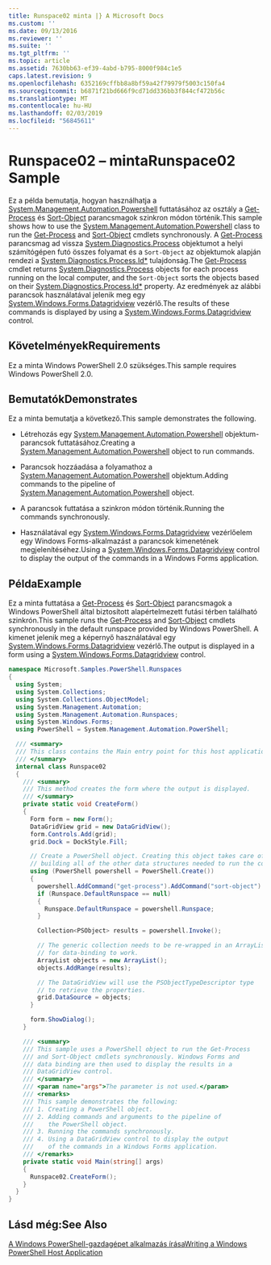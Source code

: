 ```yaml
---
title: Runspace02 minta |} A Microsoft Docs
ms.custom: ''
ms.date: 09/13/2016
ms.reviewer: ''
ms.suite: ''
ms.tgt_pltfrm: ''
ms.topic: article
ms.assetid: 7630bb63-ef39-4abd-b795-8000f984c1e5
caps.latest.revision: 9
ms.openlocfilehash: 6352169cffbb8a8bf59a42f79979f5003c150fa4
ms.sourcegitcommit: b6871f21bd666f9cd71dd336bb3f844cf472b56c
ms.translationtype: MT
ms.contentlocale: hu-HU
ms.lasthandoff: 02/03/2019
ms.locfileid: "56845611"
---
```

# <a name="runspace02-sample"></a><span data-ttu-id="3aaab-102">Runspace02 – minta</span><span class="sxs-lookup"><span data-stu-id="3aaab-102">Runspace02 Sample</span></span>

<span data-ttu-id="3aaab-103">Ez a példa bemutatja, hogyan használhatja a [System.Management.Automation.Powershell](/dotnet/api/system.management.automation.powershell) futtatásához az osztály a [Get-Process](/powershell/module/Microsoft.PowerShell.Management/Get-Process) és [Sort-Object](/powershell/module/Microsoft.PowerShell.Utility/Sort-Object) parancsmagok szinkron módon történik.</span><span class="sxs-lookup"><span data-stu-id="3aaab-103">This sample shows how to use the [System.Management.Automation.Powershell](/dotnet/api/system.management.automation.powershell) class to run the [Get-Process](/powershell/module/Microsoft.PowerShell.Management/Get-Process) and [Sort-Object](/powershell/module/Microsoft.PowerShell.Utility/Sort-Object) cmdlets synchronously.</span></span> <span data-ttu-id="3aaab-104">A [Get-Process](/powershell/module/Microsoft.PowerShell.Management/Get-Process) parancsmag ad vissza [System.Diagnostics.Process](/dotnet/api/System.Diagnostics.Process) objektumot a helyi számítógépen futó összes folyamat és a `Sort-Object` az objektumok alapján rendezi a [ System.Diagnostics.Process.Id\*](/dotnet/api/System.Diagnostics.Process.Id) tulajdonság.</span><span class="sxs-lookup"><span data-stu-id="3aaab-104">The [Get-Process](/powershell/module/Microsoft.PowerShell.Management/Get-Process) cmdlet returns [System.Diagnostics.Process](/dotnet/api/System.Diagnostics.Process) objects for each process running on the local computer, and the `Sort-Object` sorts the objects based on their [System.Diagnostics.Process.Id\*](/dotnet/api/System.Diagnostics.Process.Id) property.</span></span> <span data-ttu-id="3aaab-105">Az eredmények az alábbi parancsok használatával jelenik meg egy [System.Windows.Forms.Datagridview](/dotnet/api/System.Windows.Forms.DataGridView) vezérlő.</span><span class="sxs-lookup"><span data-stu-id="3aaab-105">The results of these commands is displayed by using a [System.Windows.Forms.Datagridview](/dotnet/api/System.Windows.Forms.DataGridView) control.</span></span>

## <a name="requirements"></a><span data-ttu-id="3aaab-106">Követelmények</span><span class="sxs-lookup"><span data-stu-id="3aaab-106">Requirements</span></span>

<span data-ttu-id="3aaab-107">Ez a minta Windows PowerShell 2.0 szükséges.</span><span class="sxs-lookup"><span data-stu-id="3aaab-107">This sample requires Windows PowerShell 2.0.</span></span>

## <a name="demonstrates"></a><span data-ttu-id="3aaab-108">Bemutatók</span><span class="sxs-lookup"><span data-stu-id="3aaab-108">Demonstrates</span></span>

<span data-ttu-id="3aaab-109">Ez a minta bemutatja a következő.</span><span class="sxs-lookup"><span data-stu-id="3aaab-109">This sample demonstrates the following.</span></span>

- <span data-ttu-id="3aaab-110">Létrehozás egy [System.Management.Automation.Powershell](/dotnet/api/system.management.automation.powershell) objektum-parancsok futtatásához.</span><span class="sxs-lookup"><span data-stu-id="3aaab-110">Creating a [System.Management.Automation.Powershell](/dotnet/api/system.management.automation.powershell) object to run commands.</span></span>

- <span data-ttu-id="3aaab-111">Parancsok hozzáadása a folyamathoz a [System.Management.Automation.Powershell](/dotnet/api/system.management.automation.powershell) objektum.</span><span class="sxs-lookup"><span data-stu-id="3aaab-111">Adding commands to the pipeline of [System.Management.Automation.Powershell](/dotnet/api/system.management.automation.powershell) object.</span></span>

- <span data-ttu-id="3aaab-112">A parancsok futtatása a szinkron módon történik.</span><span class="sxs-lookup"><span data-stu-id="3aaab-112">Running the commands synchronously.</span></span>

- <span data-ttu-id="3aaab-113">Használatával egy [System.Windows.Forms.Datagridview](/dotnet/api/System.Windows.Forms.DataGridView) vezérlőelem egy Windows Forms-alkalmazást a parancsok kimenetének megjelenítéséhez.</span><span class="sxs-lookup"><span data-stu-id="3aaab-113">Using a [System.Windows.Forms.Datagridview](/dotnet/api/System.Windows.Forms.DataGridView) control to display the output of the commands in a Windows Forms application.</span></span>

## <a name="example"></a><span data-ttu-id="3aaab-114">Példa</span><span class="sxs-lookup"><span data-stu-id="3aaab-114">Example</span></span>

<span data-ttu-id="3aaab-115">Ez a minta futtatása a [Get-Process](/powershell/module/Microsoft.PowerShell.Management/Get-Process) és [Sort-Object](/powershell/module/Microsoft.PowerShell.Utility/Sort-Object) parancsmagok a Windows PowerShell által biztosított alapértelmezett futási térben található szinkrón.</span><span class="sxs-lookup"><span data-stu-id="3aaab-115">This sample runs the [Get-Process](/powershell/module/Microsoft.PowerShell.Management/Get-Process) and [Sort-Object](/powershell/module/Microsoft.PowerShell.Utility/Sort-Object) cmdlets synchronously in the default runspace provided by Windows PowerShell.</span></span> <span data-ttu-id="3aaab-116">A kimenet jelenik meg a képernyő használatával egy [System.Windows.Forms.Datagridview](/dotnet/api/System.Windows.Forms.DataGridView) vezérlő.</span><span class="sxs-lookup"><span data-stu-id="3aaab-116">The output is displayed in a form using a [System.Windows.Forms.Datagridview](/dotnet/api/System.Windows.Forms.DataGridView) control.</span></span>

```csharp
namespace Microsoft.Samples.PowerShell.Runspaces
{
  using System;
  using System.Collections;
  using System.Collections.ObjectModel;
  using System.Management.Automation;
  using System.Management.Automation.Runspaces;
  using System.Windows.Forms;
  using PowerShell = System.Management.Automation.PowerShell;

  /// <summary>
  /// This class contains the Main entry point for this host application.
  /// </summary>
  internal class Runspace02
  {
    /// <summary>
    /// This method creates the form where the output is displayed.
    /// </summary>
    private static void CreateForm()
    {
      Form form = new Form();
      DataGridView grid = new DataGridView();
      form.Controls.Add(grid);
      grid.Dock = DockStyle.Fill;

      // Create a PowerShell object. Creating this object takes care of
      // building all of the other data structures needed to run the command.
      using (PowerShell powershell = PowerShell.Create())
      {
        powershell.AddCommand("get-process").AddCommand("sort-object").AddArgument("ID");
        if (Runspace.DefaultRunspace == null)
        {
          Runspace.DefaultRunspace = powershell.Runspace;
        }

        Collection<PSObject> results = powershell.Invoke();

        // The generic collection needs to be re-wrapped in an ArrayList
        // for data-binding to work.
        ArrayList objects = new ArrayList();
        objects.AddRange(results);

        // The DataGridView will use the PSObjectTypeDescriptor type
        // to retrieve the properties.
        grid.DataSource = objects;
      }

      form.ShowDialog();
    }

    /// <summary>
    /// This sample uses a PowerShell object to run the Get-Process
    /// and Sort-Object cmdlets synchronously. Windows Forms and
    /// data binding are then used to display the results in a
    /// DataGridView control.
    /// </summary>
    /// <param name="args">The parameter is not used.</param>
    /// <remarks>
    /// This sample demonstrates the following:
    /// 1. Creating a PowerShell object.
    /// 2. Adding commands and arguments to the pipeline of
    ///    the PowerShell object.
    /// 3. Running the commands synchronously.
    /// 4. Using a DataGridView control to display the output
    ///    of the commands in a Windows Forms application.
    /// </remarks>
    private static void Main(string[] args)
    {
      Runspace02.CreateForm();
    }
  }
}
```

## <a name="see-also"></a><span data-ttu-id="3aaab-117">Lásd még:</span><span class="sxs-lookup"><span data-stu-id="3aaab-117">See Also</span></span>

[<span data-ttu-id="3aaab-118">A Windows PowerShell-gazdagépet alkalmazás írása</span><span class="sxs-lookup"><span data-stu-id="3aaab-118">Writing a Windows PowerShell Host Application</span></span>](./writing-a-windows-powershell-host-application.md)